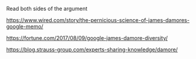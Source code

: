Read both sides of the argument

https://www.wired.com/story/the-pernicious-science-of-james-damores-google-memo/


https://fortune.com/2017/08/09/google-james-damore-diversity/


https://blog.strauss-group.com/experts-sharing-knowledge/damore/